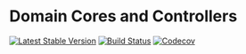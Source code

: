 # Domain Cores and Controllers
[![Latest Stable Version](https://poser.pugx.org/spiral/hmvc/version)](https://packagist.org/packages/spiral/hmvc)
[![Build Status](https://travis-ci.org/spiral/hmvc.svg?branch=master)](https://travis-ci.org/spiral/hmvc)
[![Codecov](https://codecov.io/gh/spiral/hmvc/branch/master/graph/badge.svg)](https://codecov.io/gh/spiral/hmvc/)